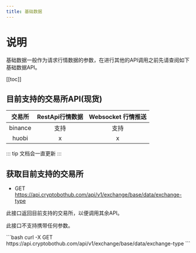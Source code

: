 ```yaml
---
title: 基础数据
---
```


<Block>

# 说明

基础数据一般作为请求行情数据的参数，在进行其他的API调用之前先请查阅如下基础数据API。

[[toc]]

</Block>


<Block>

## 目前支持的交易所API(现货)

|    交易所     |  RestApi行情数据   |     Websocket 行情推送
| :---------: | :-----: | :--------------------------------:
|    binance    | 支持  | 支持
|    huobi      | x |x

::: tip
文档会一直更新
::: 

<Example>


</Example>

</Block>

<Block>

## 获取目前支持的交易所

+ GET https://api.cryptobothub.com/api/v1/exchange/base/data/exchange-type

此接口返回目前支持的交易所，以便调用其余API。

此接口不支持携带任何参数。

<Example>

<Blank height="148px" />

<CURL>
```bash
curl -X GET https://api.cryptobothub.com/api/v1/exchange/base/data/exchange-type
```
</CURL>

</Example>

</Block>